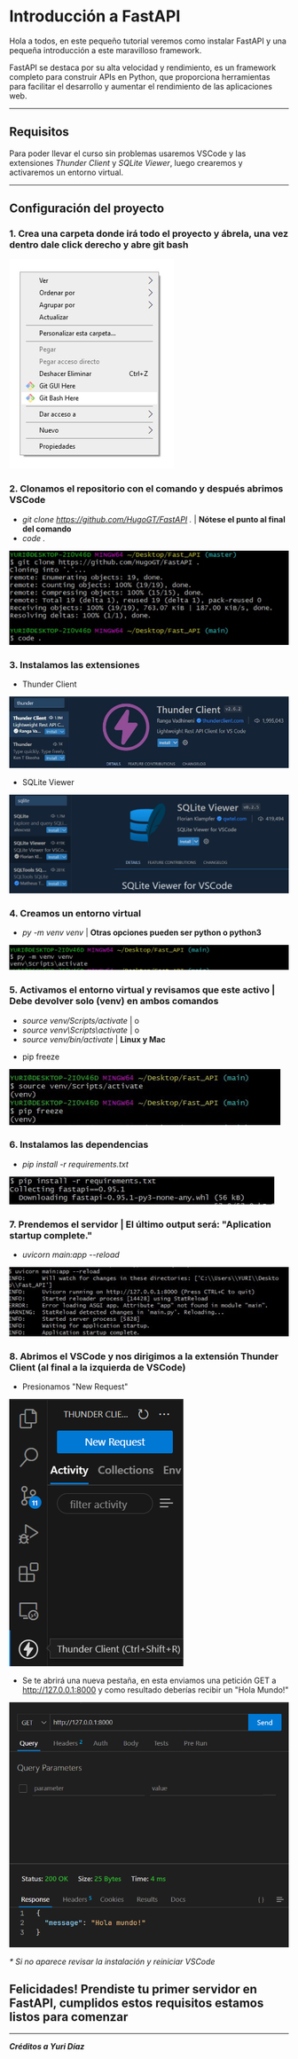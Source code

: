 # **Introducción a FastAPI**
Hola a todos, en este pequeño tutorial veremos como instalar FastAPI y una pequeña introducción a este maravilloso framework.

FastAPI se destaca por su alta velocidad y rendimiento, es un framework completo para construir APIs en Python, que proporciona herramientas para facilitar el desarrollo y aumentar el rendimiento de las aplicaciones web.
___
## **Requisitos**
Para poder llevar el curso sin problemas usaremos VSCode y las extensiones *Thunder Client* y *SQLite Viewer*, luego crearemos y activaremos un entorno virtual.

___
## **Configuración del proyecto**
### 1. Crea una carpeta donde irá todo el proyecto y ábrela, una vez dentro dale click derecho y abre git bash

![Git bash open](src/git_bash.jpeg)

### 2. Clonamos el repositorio con el comando y después abrimos VSCode
- *git clone https://github.com/HugoGT/FastAPI .* | **Nótese el punto al final del comando**
- *code .*

![Git clone](src/git_clone.jpeg)

### 3. Instalamos las extensiones

- Thunder Client

![Thunder Client extension installation](src/thunder_installation.jpg)

- SQLite Viewer

![SQLite Viewer extension installation](src/sqlite_installation.png)

### 4. Creamos un entorno virtual
- *py -m venv venv* | **Otras opciones pueden ser python o python3**

![Virtual environment](src/venv_activate.jpeg)

### 5. Activamos el entorno virtual y revisamos que este activo | **Debe devolver solo (venv) en ambos comandos**
- *source venv/Scripts/activate* | o
- *source venv\Scripts\activate* | o
- *source venv/bin/activate* | **Linux y Mac**
* pip freeze

![Venv Check](src/check_venv.jpeg)

### 6. Instalamos las dependencias
- *pip install -r requirements.txt*

![Install requirements](src/requirements.jpeg)

### 7. Prendemos el servidor | **El último output será: "Aplication startup complete."**
- *uvicorn main:app --reload*

![Start server](src/start_server.jpeg)

### 8. Abrimos el VSCode y nos dirigimos a la extensión Thunder Client (al final a la izquierda de VSCode)

- Presionamos "New Request"

![Thunder client](src/thunder_client.png)

- Se te abrirá una nueva pestaña, en esta enviamos una petición GET a http://127.0.0.1:8000 y como resultado deberías recibir un "Hola Mundo!"

![Thunder request](src/thunder_request.png)

_* Si no aparece revisar la instalación y reiniciar VSCode_


## **Felicidades! Prendiste tu primer servidor en FastAPI, cumplidos estos requisitos estamos listos para comenzar**
---

***Créditos a Yuri Díaz***
